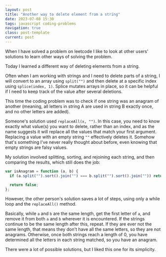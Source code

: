```yaml
---
layout: post
title: "Another way to delete element from a string"
date: 2023-07-08 15:30
tags: javascript coding-problems
navigation: true
class: post-template
current: post
---
```


When I have solved a problem on leetcode I like to look at other users' solutions to learn other ways of solving the problem.

Today I learned a different way of deleting elements from a string.

Often when I am working with strings and I need to delete parts of a string, I will convert to an array using `split("")` and then delete at a specific index using `splice(index, 1)`. Splice mutates arrays in place, so it can be helpful if I need to keep track of the value after several deletions.

This time the coding problem was to check if one string was an anagram of another (meaning, all letters in string A are used in string B exactly once, and no other letters are added).

Someone's solution used `replaceAll(x, "")`. In this case, you need to know exactly what value(s) you want to delete, rather than an index, and as the name suggests it will replace all the values that match your first argument. Replacing a value with an empty string `""` effectively deletes it. Somehow that's something I've never really thought about before, even knowing that empty strings are falsy values.

My solution involved splitting, sorting, and rejoining each string, and then comparing the results, which still does the job:

```js
var isAnagram = function (a, b) {
  if (a.split("").sort().join("") === b.split("").sort().join("")) return true;

  return false;
};
```

However, the other person's solution saves a lot of steps, using only a while loop and the `replaceAll()` method.

Basically, while `a` and `b` are the same length, get the first letter of `a`, and remove it from both `a` and `b` wherever it is encountered. If the strings continue to be the same length after this, repeat. If they are ever not the same length, that means they don't have all the same letters, so they are not anagrams. Otherwise, once both strings reach a length of 0, you have determined all the letters in each string matched, so you have an anagram.

There were a lot of possible solutions, but I liked this one for its simplicity.
